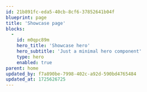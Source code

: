 ```yaml
---
id: 21b891fc-eda5-40cb-8cf6-37852641b04f
blueprint: page
title: 'Showcase page'
blocks:
  -
    id: m0qpc89m
    hero_title: 'Showcase hero'
    hero_subtitle: 'Just a minimal hero component'
    type: hero
    enabled: true
parent: home
updated_by: f7a890be-7998-402c-a92d-590bd4765484
updated_at: 1725626725
---
```


